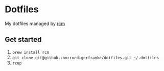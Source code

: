 # Dotfiles

My dotfiles managed by [rcm](https://github.com/thoughtbot/rcm)

## Get started

1. `brew install rcm`
2. `git clone git@github.com:ruedigerfranke/dotfiles.git ~/.dotfiles`
3. `rcup`

